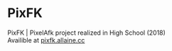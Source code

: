 # PixFK
   
PixFK | PixelAfk project realized in High School (2018)   
Availible at [pixfk.allaine.cc](https://pixfk.allaine.cc)
